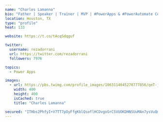 ```yaml
---
name: "Charles Lamanna"
bio: "Father | Speaker | Trainer | MVP | #PowerApps & #PowerAutomate Community Super User | YouTuber Right-pointing triangle http://youtube.com/c/rezadorrani | Learn - Share - Clockwise rightwards and leftwards open circle arrows"
location: Houston, TX
type: "profile"
heat: 133

website: https://t.co/tAcqSdqguf

twitter:
  username: rezadorrani
  url: https://twitter.com/rezadorrani
  followers: 7976

topics:
  - Power Apps

images:
  - url: https://pbs.twimg.com/profile_images/1063114045270777856/qeT-jpWr_400x400.jpg
    width: 400
    height: 400
    isCached: true
    title: "Charles Lamanna"

secured: "ITHbs2PhfyI+V7TT7pOyFfgKblQsoflHCDvgxGrCSVUOKDHNSUuMAn7ysVuQmK31Yil9MSjGf8uyDvxhp4CSJoVhwlf1HCWHivl/c/w91DjJ4xVMBFyMNeEWMV0821ZcgEV2cEwm7Xx8jCs4I/pgKhEh9Njk6gZmPPLQ/7AZv/rKYGVRp3LBTvph8P1Hze0iF6RjWe5DCh6wCNa62Jd+jI2lFto2G/nlOVdDBPjzZkbH6D62Y3OOfeOyX3GcHGz2vtKq8XENhXYkHMQTxH3WFVJPujQV3XEd1GunOjwjIlbBy4D4T4ae92H/EuYszufosntb4cOcKXcIv/zLRVBfwyb0LhsbzduNULeMnNxjmHdi256h4/mEEhNikrRgDjrGv2rl56BcgZ9AaXtcV+ttZ30WS24tqpQe//Z3pEglRF0=;ez/4yB/ENCc+Bt+FlWb/9g=="
---
```


